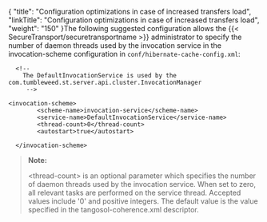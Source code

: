 {
    "title": "Configuration optimizations in case of increased transfers load",
    "linkTitle": "Configuration optimizations in case of increased transfers load",
    "weight": "150"
}The following suggested configuration allows the {{< SecureTransport/securetransportname  >}} administrator to specify the number of daemon threads used by the invocation service in the invocation-scheme configuration in `conf/hibernate-cache-config.xml`:



      <!--
        The DefaultInvocationService is used by the com.tumbleweed.st.server.api.cluster.InvocationManager
         -->
        
    <invocation-scheme>
            <scheme-name>invocation-service</scheme-name>
            <service-name>DefaultInvocationService</service-name>
            <thread-count>0</thread-count>
            <autostart>true</autostart>

      </invocation-scheme> 

> **Note:**
>
> &lt;thread-count> is an optional parameter which specifies the number of daemon threads used by the invocation service. When set to zero, all relevant tasks are performed on the service thread. Accepted values include '0' and positive integers. The default value is the value specified in the tangosol-coherence.xml descriptor.
